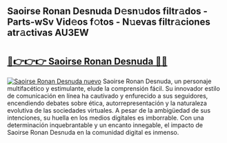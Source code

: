 ## Saoirse Ronan Desnuda D𝚎sn𝚞dos filtr𝚊dos - Parts-wSv Vid𝚎os f𝚘tos - N𝚞evas filtr𝚊ciones atr𝚊ctivas AU3EW

# <h2><a href="http://mbdaja.tromn.icu/?c=Saoirse+Ronan+Desnuda">🔗👉👉👉 Saoirse Ronan Desnuda 🔗🔗</a></h2>

[![Saoirse Ronan Desnuda nuevo](https://i.imgur.com/pEAQMta.gif)](http://mbdaja.tromn.icu/?c=Saoirse+Ronan+Desnuda)
Saoirse Ronan Desnuda, un personaje multifacético y estimulante, elude la comprensión fácil. Su innovador estilo de comunicación en línea ha cautivado y enfurecido a sus seguidores, encendiendo debates sobre ética, autorrepresentación y la naturaleza evolutiva de las sociedades virtuales. A pesar de la ambigüedad de sus intenciones, su huella en los medios digitales es imborrable. Con una determinación inquebrantable y un encanto innegable, el impacto de Saoirse Ronan Desnuda en la comunidad digital es inmenso.
